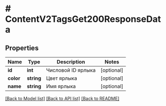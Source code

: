 # # ContentV2TagsGet200ResponseData

## Properties

Name | Type | Description | Notes
------------ | ------------- | ------------- | -------------
**id** | **int** | Числовой ID ярлыка | [optional]
**color** | **string** | Цвет ярлыка | [optional]
**name** | **string** | Имя ярлыка | [optional]

[[Back to Model list]](../../README.md#models) [[Back to API list]](../../README.md#endpoints) [[Back to README]](../../README.md)
